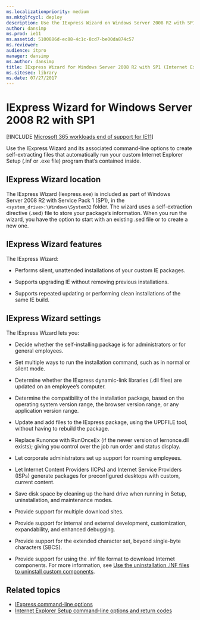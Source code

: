 ```yaml
---
ms.localizationpriority: medium
ms.mktglfcycl: deploy
description: Use the IExpress Wizard on Windows Server 2008 R2 with SP1 to create self-extracting files to run your custom Internet Explorer Setup program.
author: dansimp
ms.prod: ie11
ms.assetid: 5100886d-ec88-4c1c-8cd7-be00da874c57
ms.reviewer: 
audience: itpro
manager: dansimp
ms.author: dansimp
title: IExpress Wizard for Windows Server 2008 R2 with SP1 (Internet Explorer Administration Kit 11 for IT Pros)
ms.sitesec: library
ms.date: 07/27/2017
---
```



# IExpress Wizard for Windows Server 2008 R2 with SP1

[!INCLUDE [Microsoft 365 workloads end of support for IE11](../includes/microsoft-365-ie-end-of-support.md)]

Use the IExpress Wizard and its associated command-line options to create self-extracting files that automatically run your custom Internet Explorer Setup (.inf or .exe file) program that’s contained inside.

## IExpress Wizard location
The IExpress Wizard (Iexpress.exe) is included as part of Windows Server 2008 R2 with Service Pack 1 (SP1), in the `<system_drive>:\Windows\System32` folder. The wizard uses a self-extraction directive (.sed) file to store your package’s information. When you run the wizard, you have the option to start with an existing .sed file or to create a new one.

## IExpress Wizard features
The IExpress Wizard:

-   Performs silent, unattended installations of your custom IE packages.

-   Supports upgrading IE without removing previous installations.

-   Supports repeated updating or performing clean installations of the same IE build.

## IExpress Wizard settings
The IExpress Wizard lets you:

-   Decide whether the self-installing package is for administrators or for general employees.

-   Set multiple ways to run the installation command, such as in normal or silent mode.

-   Determine whether the IExpress dynamic-link libraries (.dll files) are updated on an employee’s computer.

-   Determine the compatibility of the installation package, based on the operating system version range, the browser version range, or any application version range.

-   Update and add files to the IExpress package, using the UPDFILE tool, without having to rebuild the package.

-   Replace Runonce with RunOnceEx (if the newer version of Iernonce.dll exists); giving you control over the job run order and status display.

-   Let corporate administrators set up support for roaming employees.

-   Let Internet Content Providers (ICPs) and Internet Service Providers (ISPs) generate packages for preconfigured desktops with custom, current content.

-   Save disk space by cleaning up the hard drive when running in Setup, uninstallation, and maintenance modes.

-   Provide support for multiple download sites.

-   Provide support for internal and external development, customization, expandability, and enhanced debugging.

-   Provide support for the extended character set, beyond single-byte characters (SBCS).

-   Provide support for using the .inf file format to download Internet components. For more information, see [Use the uninstallation .INF files to uninstall custom components](create-uninstall-inf-files-for-custom-components.md).

## Related topics
- [IExpress command-line options](iexpress-command-line-options.md)
- [Internet Explorer Setup command-line options and return codes](ie-setup-command-line-options-and-return-codes.md)

 

 





